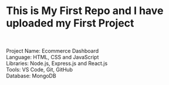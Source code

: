# This is My First Repo and I have uploaded my First Project

<br>

Project Name: Ecommerce Dashboard<br>
Language: HTML, CSS and JavaScript<br>
Libraries: Node.js, Express.js and React.js<br>
Tools: VS Code, Git, GitHub<br>
Database: MongoDB<br>
